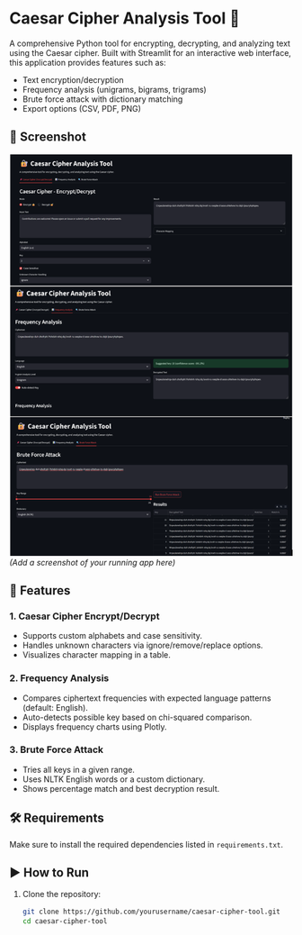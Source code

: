 # Caesar Cipher Analysis Tool 🔐

A comprehensive Python tool for encrypting, decrypting, and analyzing text using the Caesar cipher. Built with Streamlit for an interactive web interface, this application provides features such as:

- Text encryption/decryption
- Frequency analysis (unigrams, bigrams, trigrams)
- Brute force attack with dictionary matching
- Export options (CSV, PDF, PNG)

## 📸 Screenshot
![Caesar Cipher Tool UI](screenshot.png) *(Add a screenshot of your running app here)*

## 🧰 Features

### 1. Caesar Cipher Encrypt/Decrypt
- Supports custom alphabets and case sensitivity.
- Handles unknown characters via ignore/remove/replace options.
- Visualizes character mapping in a table.

### 2. Frequency Analysis
- Compares ciphertext frequencies with expected language patterns (default: English).
- Auto-detects possible key based on chi-squared comparison.
- Displays frequency charts using Plotly.

### 3. Brute Force Attack
- Tries all keys in a given range.
- Uses NLTK English words or a custom dictionary.
- Shows percentage match and best decryption result.

## 🛠️ Requirements

Make sure to install the required dependencies listed in `requirements.txt`.

## ▶️ How to Run

1. Clone the repository:
   ```bash
   git clone https://github.com/yourusername/caesar-cipher-tool.git 
   cd caesar-cipher-tool
